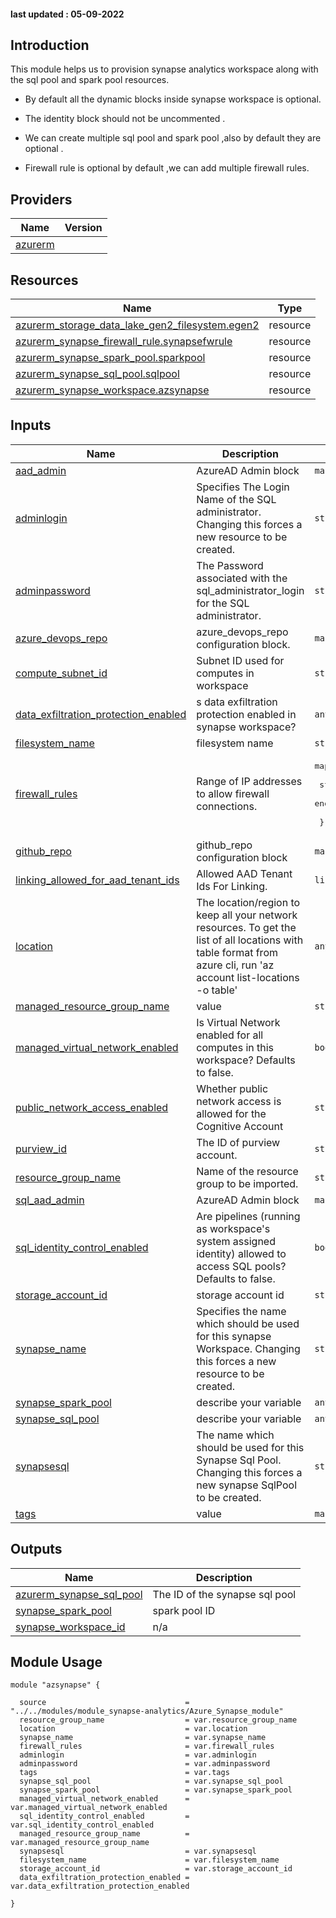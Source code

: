 <!-- BEGIN_TF_DOCS -->
#### last updated : 05-09-2022

## Introduction
This module helps us to provision synapse analytics workspace along with the sql pool and spark pool resources.

* By default all the dynamic blocks inside synapse workspace is optional.

* The identity block should not be uncommented .

* We can create multiple sql pool and spark pool ,also by default they are optional .

* Firewall rule is optional by default ,we can add multiple firewall rules.

## Providers

| Name | Version |
|------|---------|
| <a name="provider_azurerm"></a> [azurerm](#provider\_azurerm) |  |


## Resources

| Name | Type |
|------|------|
| [azurerm_storage_data_lake_gen2_filesystem.egen2](https://registry.terraform.io/providers/hashicorp/azurerm/latest/docs/resources/storage_data_lake_gen2_filesystem) | resource |
| [azurerm_synapse_firewall_rule.synapsefwrule](https://registry.terraform.io/providers/hashicorp/azurerm/latest/docs/resources/synapse_firewall_rule) | resource |
| [azurerm_synapse_spark_pool.sparkpool](https://registry.terraform.io/providers/hashicorp/azurerm/latest/docs/resources/synapse_spark_pool) | resource |
| [azurerm_synapse_sql_pool.sqlpool](https://registry.terraform.io/providers/hashicorp/azurerm/latest/docs/resources/synapse_sql_pool) | resource |
| [azurerm_synapse_workspace.azsynapse](https://registry.terraform.io/providers/hashicorp/azurerm/latest/docs/resources/synapse_workspace) | resource |

## Inputs

| Name | Description | Type | Default | Required |
|------|-------------|------|---------|:--------:|
| <a name="input_aad_admin"></a> [aad\_admin](#input\_aad\_admin) | AzureAD Admin block | `map(any)` | `null` | no |
| <a name="input_adminlogin"></a> [adminlogin](#input\_adminlogin) | Specifies The Login Name of the SQL administrator. Changing this forces a new resource to be created. | `string` | n/a | yes |
| <a name="input_adminpassword"></a> [adminpassword](#input\_adminpassword) | The Password associated with the sql\_administrator\_login for the SQL administrator. | `string` | n/a | yes |
| <a name="input_azure_devops_repo"></a> [azure\_devops\_repo](#input\_azure\_devops\_repo) | azure\_devops\_repo configuration block. | `map(any)` | `null` | no |
| <a name="input_compute_subnet_id"></a> [compute\_subnet\_id](#input\_compute\_subnet\_id) | Subnet ID used for computes in workspace | `string` | `null` | no |
| <a name="input_data_exfiltration_protection_enabled"></a> [data\_exfiltration\_protection\_enabled](#input\_data\_exfiltration\_protection\_enabled) | s data exfiltration protection enabled in synapse workspace? | `any` | n/a | yes |
| <a name="input_filesystem_name"></a> [filesystem\_name](#input\_filesystem\_name) | filesystem name | `string` | n/a | yes |
| <a name="input_firewall_rules"></a> [firewall\_rules](#input\_firewall\_rules) | Range of IP addresses to allow firewall connections. | <pre>map(object({<br><br>    start_ip_address = string<br>    end_ip_address   = string<br><br>  }))</pre> | n/a | yes |
| <a name="input_github_repo"></a> [github\_repo](#input\_github\_repo) | github\_repo configuration block | `map(any)` | `null` | no |
| <a name="input_linking_allowed_for_aad_tenant_ids"></a> [linking\_allowed\_for\_aad\_tenant\_ids](#input\_linking\_allowed\_for\_aad\_tenant\_ids) | Allowed AAD Tenant Ids For Linking. | `list(string)` | `null` | no |
| <a name="input_location"></a> [location](#input\_location) | The location/region to keep all your network resources. To get the list of all locations with table format from azure cli, run 'az account list-locations -o table' | `any` | n/a | yes |
| <a name="input_managed_resource_group_name"></a> [managed\_resource\_group\_name](#input\_managed\_resource\_group\_name) | value | `string` | n/a | yes |
| <a name="input_managed_virtual_network_enabled"></a> [managed\_virtual\_network\_enabled](#input\_managed\_virtual\_network\_enabled) | Is Virtual Network enabled for all computes in this workspace? Defaults to false. | `bool` | n/a | yes |
| <a name="input_public_network_access_enabled"></a> [public\_network\_access\_enabled](#input\_public\_network\_access\_enabled) | Whether public network access is allowed for the Cognitive Account | `string` | `true` | no |
| <a name="input_purview_id"></a> [purview\_id](#input\_purview\_id) | The ID of purview account. | `string` | `null` | no |
| <a name="input_resource_group_name"></a> [resource\_group\_name](#input\_resource\_group\_name) | Name of the resource group to be imported. | `string` | n/a | yes |
| <a name="input_sql_aad_admin"></a> [sql\_aad\_admin](#input\_sql\_aad\_admin) | AzureAD Admin block | `map(any)` | `null` | no |
| <a name="input_sql_identity_control_enabled"></a> [sql\_identity\_control\_enabled](#input\_sql\_identity\_control\_enabled) | Are pipelines (running as workspace's system assigned identity) allowed to access SQL pools? Defaults to false. | `bool` | n/a | yes |
| <a name="input_storage_account_id"></a> [storage\_account\_id](#input\_storage\_account\_id) | storage account id | `string` | n/a | yes |
| <a name="input_synapse_name"></a> [synapse\_name](#input\_synapse\_name) | Specifies the name which should be used for this synapse Workspace. Changing this forces a new resource to be created. | `string` | n/a | yes |
| <a name="input_synapse_spark_pool"></a> [synapse\_spark\_pool](#input\_synapse\_spark\_pool) | describe your variable | `any` | n/a | yes |
| <a name="input_synapse_sql_pool"></a> [synapse\_sql\_pool](#input\_synapse\_sql\_pool) | describe your variable | `any` | n/a | yes |
| <a name="input_synapsesql"></a> [synapsesql](#input\_synapsesql) | The name which should be used for this Synapse Sql Pool. Changing this forces a new synapse SqlPool to be created. | `string` | n/a | yes |
| <a name="input_tags"></a> [tags](#input\_tags) | value | `map(any)` | n/a | yes |

## Outputs

| Name | Description |
|------|-------------|
| <a name="output_azurerm_synapse_sql_pool"></a> [azurerm\_synapse\_sql\_pool](#output\_azurerm\_synapse\_sql\_pool) | The ID of the synapse sql pool |
| <a name="output_synapse_spark_pool"></a> [synapse\_spark\_pool](#output\_synapse\_spark\_pool) | spark pool ID |
| <a name="output_synapse_workspace_id"></a> [synapse\_workspace\_id](#output\_synapse\_workspace\_id) | n/a |

## Module Usage

```
module "azsynapse" {

  source                               = "../../modules/module_synapse-analytics/Azure_Synapse_module"
  resource_group_name                  = var.resource_group_name
  location                             = var.location
  synapse_name                         = var.synapse_name
  firewall_rules                       = var.firewall_rules
  adminlogin                           = var.adminlogin
  adminpassword                        = var.adminpassword
  tags                                 = var.tags
  synapse_sql_pool                     = var.synapse_sql_pool
  synapse_spark_pool                   = var.synapse_spark_pool
  managed_virtual_network_enabled      = var.managed_virtual_network_enabled
  sql_identity_control_enabled         = var.sql_identity_control_enabled
  managed_resource_group_name          = var.managed_resource_group_name
  synapsesql                           = var.synapsesql
  filesystem_name                      = var.filesystem_name
  storage_account_id                   = var.storage_account_id
  data_exfiltration_protection_enabled = var.data_exfiltration_protection_enabled

}



```
<!-- END_TF_DOCS -->